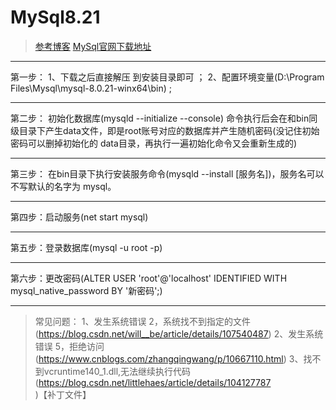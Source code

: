 # MySql8.21
>[参考博客](https://blog.csdn.net/wangbeibei23/article/details/82056951)
>[MySql官网下载地址](https://dev.mysql.com/downloads/mysql/)
***
第一步：
	1、下载之后直接解压 到安装目录即可 ；
	2、配置环境变量(D:\Program Files\Mysql\mysql-8.0.21-winx64\bin) ;
***
第二步：
	初始化数据库(mysqld --initialize --console)
	命令执行后会在和bin同级目录下产生data文件，即是root账号对应的数据库并产生随机密码(没记住初始密码可以删掉初始化的 data目录，再执行一遍初始化命令又会重新生成的)
***
第三步：
	在bin目录下执行安装服务命令(mysqld --install [服务名])，服务名可以不写默认的名字为 mysql。
***	
第四步：启动服务(net start mysql)
***
第五步：登录数据库(mysql -u root -p)
***
第六步：更改密码(ALTER USER 'root'@'localhost' IDENTIFIED WITH mysql_native_password BY '新密码';)
***
>常见问题：
	1、发生系统错误 2，系统找不到指定的文件(https://blog.csdn.net/will__be/article/details/107540487)
	2、发生系统错误 5，拒绝访问(https://www.cnblogs.com/zhangqingwang/p/10667110.html)
	3、找不到vcruntime140_1.dll,无法继续执行代码(https://blog.csdn.net/littlehaes/article/details/104127787)【补丁文件】
